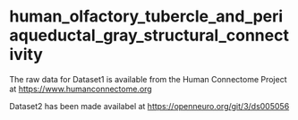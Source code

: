 # human_olfactory_tubercle_and_periaqueductal_gray_structural_connectivity


The raw data for Dataset1 is available from the Human Connectome Project at https://www.humanconnectome.org

Dataset2 has been made availabel at https://openneuro.org/git/3/ds005056


